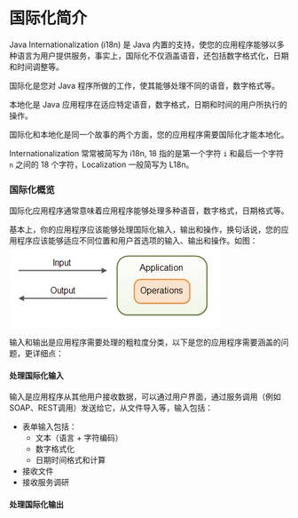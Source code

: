 # 国际化简介

Java Internationalization (i18n) 是 Java 内置的支持，使您的应用程序能够以多种语言为用户提供服务，事实上，国际化不仅涵盖语音，还包括数字格式化，日期和时间调整等。

国际化是您对 Java 程序所做的工作，使其能够处理不同的语音，数字格式等。

本地化是 Java 应用程序在适应特定语音，数字格式，日期和时间的用户所执行的操作。

国际化和本地化是同一个故事的两个方面，您的应用程序需要国际化才能本地化。

Internationalization 常常被简写为 i18n, 18 指的是第一个字符 `i` 和最后一个字符 `n` 之间的 18 个字符，Localization 一般简写为 L18n。


### 国际化概览

国际化应用程序通常意味着应用程序能够处理多种语音，数字格式，日期格式等。

基本上，你的应用程序应该能够处理国际化输入，输出和操作，换句话说，您的应用程序应该能够适应不同位置和用户首选项的输入、输出和操作。如图：  
![输入输出](./images/overview.png)

输入和输出是应用程序需要处理的粗粒度分类，以下是您的应用程序需要涵盖的问题，更详细点：

#### 处理国际化输入

输入是应用程序从其他用户接收数据，可以通过用户界面，通过服务调用（例如SOAP、REST调用）发送给它，从文件导入等，输入包括：
* 表单输入包括：
   * 文本（语言 + 字符编码）
   * 数字格式化
   * 日期时间格式和计算
* 接收文件
* 接收服务调研

#### 处理国际化输出

